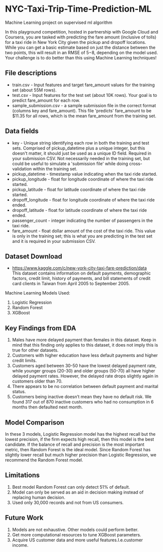 # NYC-Taxi-Trip-Time-Prediction-ML
Machine Learning project on supervised ml algorithm

In this playground competition, hosted in partnership with Google Cloud and Coursera, you are tasked with predicting the fare amount (inclusive of tolls) for a taxi ride in New York City given the pickup and dropoff locations. While you can get a basic estimate based on just the distance between the two points, this will result in an RMSE of $5-$8, depending on the model used. Your challenge is to do better than this using Machine Learning techniques! 

## File descriptions
* train.csv - Input features and target fare_amount values for the training set (about 55M rows). 
* test.csv - Input features for the test set (about 10K rows). Your goal is to predict fare_amount for each row.
* sample_submission.csv - a sample submission file in the correct format (columns key and fare_amount). This file 'predicts' fare_amount to be $11.35 for all rows, which is the mean fare_amount from the training set.
## Data fields
* key - Unique string identifying each row in both the training and test sets. Comprised of pickup_datetime plus a unique integer, but this doesn't matter, it should just be used as a unique ID field. Required in your submission CSV. Not necessarily needed in the training set, but could be useful to simulate a 'submission file' while doing cross-validation within the training set.
* pickup_datetime - timestamp value indicating when the taxi ride started.
* pickup_longitude - float for longitude coordinate of where the taxi ride started.
* pickup_latitude - float for latitude coordinate of where the taxi ride started.
* dropoff_longitude - float for longitude coordinate of where the taxi ride ended.
* dropoff_latitude - float for latitude coordinate of where the taxi ride ended.
* passenger_count - integer indicating the number of passengers in the taxi ride.
* fare_amount - float dollar amount of the cost of the taxi ride. This value is only in the training set; this is what you are predicting in the test set and it is required in your submission CSV.

## Dataset Download
* https://www.kaggle.com/c/new-york-city-taxi-fare-prediction/data <br>
This dataset contains information on default payments, demographic factors, credit limit, history of payments, and bill statements of credit card clients in Taiwan from April 2005 to September 2005.


Machine Learning Models Used: 
1. Logistic Regression
2. Random Forest
3. XGBoost

## Key Findings from EDA
1. Males have more delayed payment than females in this dataset. Keep in mind that this finding only applies to this dataset, it does not imply this is true for other datasets.
2. Customers with higher education have less default payments and higher credit limits.
3. Customers aged between 30-50 have the lowest delayed payment rate, while younger groups (20-30) and older groups (50-70) all have higher delayed payment rates. However, the delayed rate drops slightly again in customers older than 70.
4. There appears to be no correlation between default payment and marital status.
5. Customers being inactive doesn’t mean they have no default risk. We found 317 out of 870 inactive customers who had no consumption in 6 months then defaulted next month.

## Model Comparison
In these 3 models, Logistic Regression model has the highest recall but the lowest precision, if the firm expects high recall, then this model is the best candidate. If the balance of recall and precision is the most important metric, then Random Forest is the ideal model. Since Random Forest has slightly lower recall but much higher precision than Logistic Regression, we recommend the Random Forest model. 


## Limitations
1. Best model Random Forest can only detect 51% of default. 
2. Model can only be served as an aid in decision making instead of replacing human decision.
3. Used only 30,000 records and not from US consumers.

## Future Work
1. Models are not exhaustive. Other models could perform better.
2. Get more computational resources to tune XGBoost parameters.
3. Acquire US customer data and more useful features.I.e.customer income.

